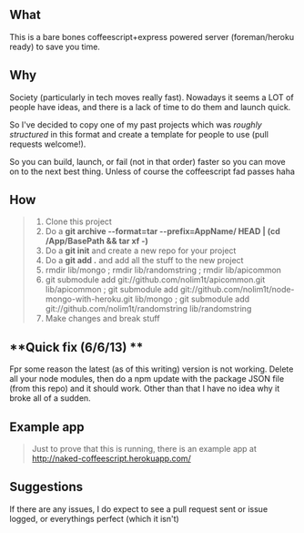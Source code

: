 **What**
------------
This is a bare bones coffeescript+express powered server (foreman/heroku ready) to save you time.

**Why**
------------
Society (particularly in tech moves really fast). Nowadays it seems a LOT of people have ideas, and there is a lack of time to do them and launch quick.

So I've decided to copy one of my past projects which was *roughly structured* in this format and create a template for people to use (pull requests welcome!).

So you can build, launch, or fail (not in that order) faster so you can move on to the next best thing. Unless of course the coffeescript fad passes haha

**How**
------------
> 1. Clone this project
> 2. Do a **git archive --format=tar --prefix=AppName/ HEAD | (cd /App/BasePath && tar xf -)**
> 3. Do a **git init** and create a new repo for your project
> 4. Do a **git add .** and add all the stuff to the new project
> 5. rmdir lib/mongo ; rmdir lib/randomstring ; rmdir lib/apicommon
> 6.  git submodule add git://github.com/nolim1t/apicommon.git lib/apicommon ; git submodule add git://github.com/nolim1t/node-mongo-with-heroku.git lib/mongo ; git submodule add git://github.com/nolim1t/randomstring lib/randomstring
> 7. Make changes and break stuff

**Quick fix (6/6/13) **
------------
Fpr some reason the latest (as of this writing) version is not working. Delete all your node modules, then do a npm update with the package JSON file (from this repo) and it should work. Other than that I have no idea why it broke all of a sudden.

**Example app**
------------
> Just to prove that this is running, there is an example app at http://naked-coffeescript.herokuapp.com/

**Suggestions**
------------
If there are any issues, I do expect to see a pull request sent or issue logged, or everythings perfect (which it isn't)
